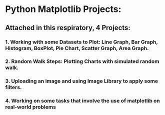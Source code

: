 # Python Matplotlib Projects:
## Attached in this respiratory, 4 Projects:
###  1. Working with some Datasets to Plot: Line Graph, Bar Graph, Histogram, BoxPlot, Pie Chart, Scatter Graph, Area Graph.
###  2. Random Walk Steps: Plotting Charts  with simulated random walk.
###  3. Uploading an image and using Image Library to apply some filters.
###  4. Working on some tasks that involve the use of matplotlib on real-world problems
